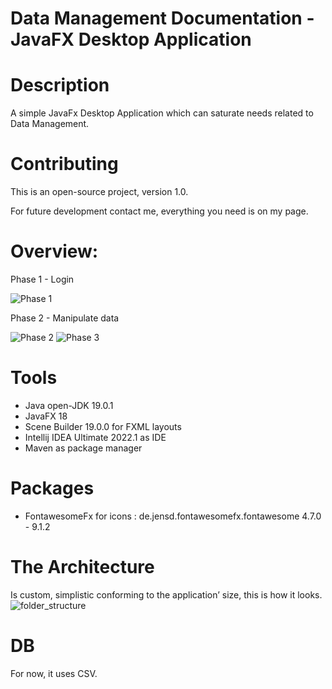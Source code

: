 # Data Management Documentation - JavaFX Desktop Application

# Description
A simple JavaFx Desktop Application which can saturate needs related to Data Management.

# Contributing
This is an open-source project, version 1.0.

For future development contact me, everything you need is on my page. 

# Overview:
Phase 1 - Login

![Phase 1](https://user-images.githubusercontent.com/87914375/210241231-7cb2c776-7851-4989-a8e5-fc1b4f859448.png)


Phase 2 - Manipulate data

![Phase 2](https://user-images.githubusercontent.com/87914375/210241266-184d9782-ca82-4211-b4e5-6fcaaff58576.png)
![Phase 3](https://user-images.githubusercontent.com/87914375/210241271-10760a71-73d5-4fdb-b911-74db8bbb248f.png)

# Tools
- Java open-JDK 19.0.1
- JavaFX 18
- Scene Builder 19.0.0 for FXML layouts
- Intellij IDEA Ultimate 2022.1 as IDE
- Maven as package manager

# Packages
-	FontawesomeFx for icons : de.jensd.fontawesomefx.fontawesome 4.7.0 - 9.1.2

# The Architecture
Is custom, simplistic conforming to the application’ size, this is how it looks.
![folder_structure ](https://user-images.githubusercontent.com/87914375/210241299-519548fd-3230-4ff8-9533-5d75f9c4c700.png)

# DB
For now, it uses CSV. 
